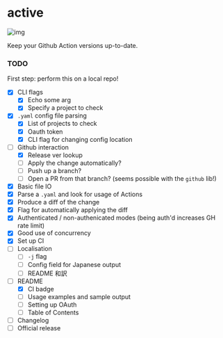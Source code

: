 # active

![img](https://github.com/fosskers/active/workflows/Tests/badge.svg)

Keep your Github Action versions up-to-date.

### TODO

First step: perform this on a local repo!

- [x] CLI flags
  - [x] Echo some arg
  - [x] Specify a project to check
- [x] `.yaml` config file parsing
  - [x] List of projects to check
  - [x] Oauth token
  - [x] CLI flag for changing config location
- [ ] Github interaction
  - [x] Release ver lookup
  - [ ] Apply the change automatically?
  - [ ] Push up a branch?
  - [ ] Open a PR from that branch? (seems possible with the `github` lib!)
- [x] Basic file IO
- [x] Parse a `.yaml` and look for usage of Actions
- [x] Produce a diff of the change
- [x] Flag for automatically applying the diff
- [x] Authenticated / non-authenicated modes (being auth'd increases GH rate limit)
- [x] Good use of concurrency
- [x] Set up CI
- [ ] Localisation
  - [ ] `-j` flag
  - [ ] Config field for Japanese output
  - [ ] README 和訳
- [ ] README
  - [x] CI badge
  - [ ] Usage examples and sample output
  - [ ] Setting up OAuth
  - [ ] Table of Contents
- [ ] Changelog
- [ ] Official release
